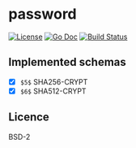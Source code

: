 # password

[![License](http://img.shields.io/badge/license-Simplified_BSD-blue.svg?style=flat)](LICENSE.txt) [![Go Doc](http://img.shields.io/badge/godoc-password-blue.svg?style=flat)](http://godoc.org/github.com/nathanaelle/password) [![Build Status](https://travis-ci.org/nathanaelle/password.svg?branch=master)](https://travis-ci.org/nathanaelle/password)

## Implemented schemas

  * [x] `$5$` SHA256-CRYPT
  * [x] `$6$` SHA512-CRYPT

## Licence

BSD-2
